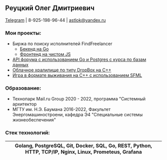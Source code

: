 ## Реуцкий Олег Дмитриевич
[Telegram](https://t.me/astlok) | 8-925-198-96-44 | astlok@yandex.ru
### Мои проекты:
- Биржа по поиску исполнителей FindFreelancer
     - [Бекенд на Go](https://github.com/go-park-mail-ru/2021_1_BERM)
     - [Фронтенд на чистом JS](https://github.com/frontend-park-mail-ru/2021_1_BERM)
- [API форума с использованием Go и Postgres с курса по базам данных](https://github.com/astlok/technopark-db-forum)
- [Облачное хралилище по типу DropBox на С++](https://github.com/astlok/SkyData)
- [Игра в формате выживания на С++ с использованием SFML](https://github.com/astlok/Project_X)
### Образование:
- Технопарк Mail.ru Group 2020 - 2022, программа "Системный архитектор
- МГТУ им. Н.Э. Баумана 2016-2022, Факультет Энергомашиностроени, кафедра Э4 "Специальные системы жизнеобеспечения"

### Стек технологий:
| Golang, PostgreSQL, Git, Docker, SQL, Go, REST, Python, HTTP, TCP/IP, Nginx, Linux, Prometeus, Grafana           |
|:-------------:|


